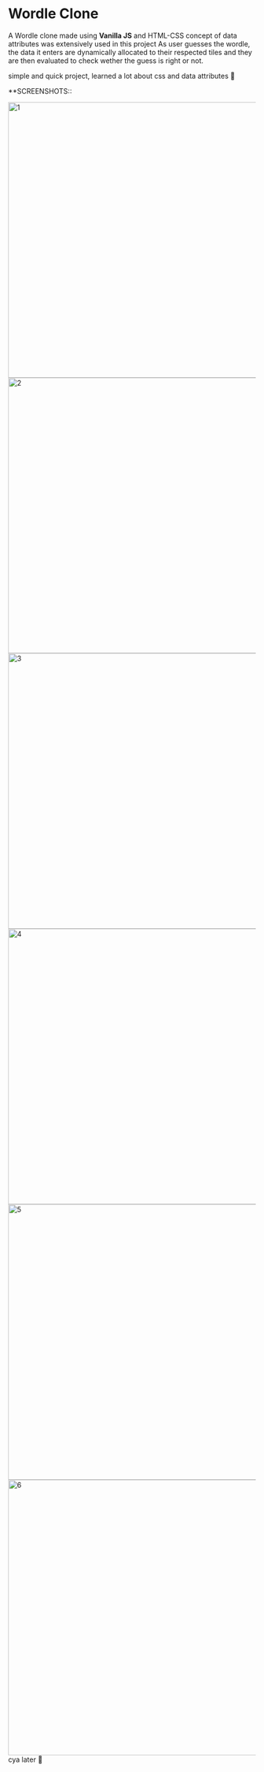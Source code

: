 # Wordle Clone

A Wordle clone made using **Vanilla JS** and HTML-CSS
concept of data attributes was extensively used in this project
As user guesses the wordle, the data it enters are dynamically allocated to their respected tiles and they are then evaluated to check wether the guess is right or not.

simple and quick project, learned a lot about css and data attributes 🥳 

**SCREENSHOTS::
 
<img width="560" alt="1" src="https://user-images.githubusercontent.com/76240365/175108967-be1e4d62-a38e-4477-8dbc-3348074da0ac.png">

<img width="560" alt="2" src="https://user-images.githubusercontent.com/76240365/175108983-ca36a4d4-9686-40cc-97bb-2f2b3732969b.png">
<img width="560" alt="3" src="https://user-images.githubusercontent.com/76240365/175108995-a4701167-301c-49fa-bfd6-334b525ebef7.png">
<img width="560" alt="4" src="https://user-images.githubusercontent.com/76240365/175109001-bd844493-ce3e-4d3a-a6ad-f9eed93a79ae.png">
<img width="560" alt="5" src="https://user-images.githubusercontent.com/76240365/175109016-cfcaa7ac-068a-4ce4-b66a-e1670036f28f.png">
<img width="560" alt="6" src="https://user-images.githubusercontent.com/76240365/175109027-e94b1a9b-3191-48ec-83ce-2d571128aefa.png">
     cya later 👋                                   
                                      
                                 
